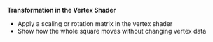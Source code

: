 **Transformation in the Vertex Shader**
- Apply a scaling or rotation matrix in the vertex shader
- Show how the whole square moves without changing vertex data
